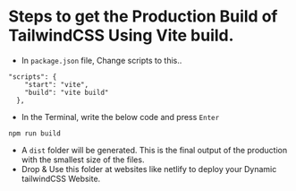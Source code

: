 # Steps to get the Production Build of TailwindCSS Using Vite build.

- In `package.json` file, Change scripts to this..
```
"scripts": {
    "start": "vite",
    "build": "vite build"
  },
```

- In the Terminal, write the below code and press `Enter`

```
npm run build
```

- A `dist` folder will be generated. This is the final output of the production with the smallest size of the files.
- Drop & Use this folder at websites like netlify to deploy your Dynamic tailwindCSS Website.
